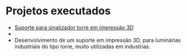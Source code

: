 # Projetos executados

* [Suporte para sinalizador torre em impressão 3D](/Holder-Light/holder-light.md)
* 
* Desenvolvimento de um suporte em impressão 3D, para luminárias industriais do tipo torre, muito utilizadas em industrias.
